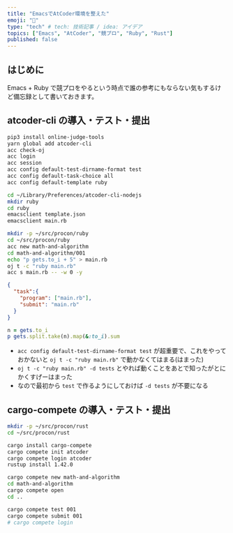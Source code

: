 ```yaml
---
title: "EmacsでAtCoder環境を整えた"
emoji: "🐥"
type: "tech" # tech: 技術記事 / idea: アイデア
topics: ["Emacs", "AtCoder", "競プロ", "Ruby", "Rust"]
published: false
---
```


## はじめに

Emacs + Ruby で競プロをやるという時点で誰の参考にもならない気もするけど備忘録として書いておきます。

## atcoder-cli の導入・テスト・提出

```sh
pip3 install online-judge-tools
yarn global add atcoder-cli
acc check-oj
acc login
acc session
acc config default-test-dirname-format test
acc config default-task-choice all
acc config default-template ruby

cd ~/Library/Preferences/atcoder-cli-nodejs
mkdir ruby
cd ruby
emacsclient template.json
emacsclient main.rb

mkdir -p ~/src/procon/ruby
cd ~/src/procon/ruby
acc new math-and-algorithm
cd math-and-algorithm/001
echo "p gets.to_i + 5" > main.rb
oj t -c "ruby main.rb"
acc s main.rb -- -w 0 -y
```

```json:template.json
{
  "task":{
    "program": ["main.rb"],
    "submit": "main.rb"
  }
}
```

```ruby:main.rb
n = gets.to_i
p gets.split.take(n).map(&:to_i).sum
```

- `acc config default-test-dirname-format test` が超重要で、これをやっておかないと `oj t -c "ruby main.rb"` で動かなくてはまる(はまった)
- `oj t -c "ruby main.rb" -d tests` とやれば動くことをあとで知ったがとにかくすげーはまった
- なので最初から `test` で作るようにしておけば `-d tests` が不要になる

## cargo-compete の導入・テスト・提出




```sh
mkdir -p ~/src/procon/rust
cd ~/src/procon/rust

cargo install cargo-compete
cargo compete init atcoder
cargo compete login atcoder
rustup install 1.42.0

cargo compete new math-and-algorithm
cd math-and-algorithm
cargo compete open
cd ..

cargo compete test 001
cargo compete submit 001
# cargo compete login


